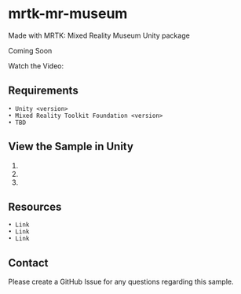 # mrtk-mr-museum
Made with MRTK: Mixed Reality Museum Unity package

Coming Soon

Watch the Video: <link to YouTube>

## Requirements
	• Unity <version>
	• Mixed Reality Toolkit Foundation <version>
	• TBD

## View the Sample in Unity
1.
2.
3.

## Resources
	• Link
	• Link
	• Link

## Contact
Please create a GitHub Issue for any questions regarding this sample.
